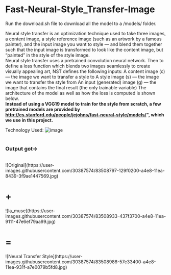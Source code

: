 # Fast-Neural-Style_Transfer-Image

Run the download.sh file to download all the model to a /models/ folder.

Neural style transfer is an optimization technique used to take three images, a content image, a style reference image (such as an artwork by a famous painter), and the input image you want to style — and blend them together such that the input image is transformed to look like the content image, but “painted” in the style of the style image.
<br>
Neural style transfer uses a pretrained convolution neural network. Then to define a loss function which blends two images seamlessly to create visually appealing art, NST defines the following inputs: A content image (c) — the image we want to transfer a style to A style image (s) — the image we want to transfer the style from An input (generated) image (g) — the image that contains the final result (the only trainable variable) The architecture of the model as well as how the loss is computed is shown below.
<br>
<b>Instead of using a VGG19 model to train for the style from scratch, a few pretrained models are provided by http://cs.stanford.edu/people/jcjohns/fast-neural-style/models/", which we use in this project.</b>
  
 Technology Used:
 ![image](https://user-images.githubusercontent.com/30387574/83508707-f0a57f80-a4e7-11ea-9792-ce1eabee5d84.png)
<br>
<br>
<h3>Output got-></h3>
<br>
![Original](https://user-images.githubusercontent.com/30387574/83508797-129f0200-a4e8-11ea-8439-3f9ae1447569.jpg)
<h1>+</h1>
![la_muse](https://user-images.githubusercontent.com/30387574/83508933-437f3700-a4e8-11ea-9111-47e6ef79aa99.jpg)
<h1>=</h1>
![Neural Transfer Style](https://user-images.githubusercontent.com/30387574/83508986-57c33400-a4e8-11ea-931f-a7e0079b5fd8.jpg)

